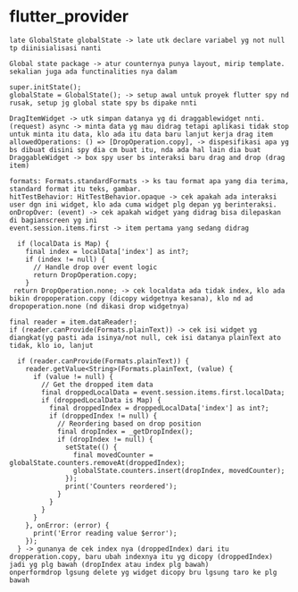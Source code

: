 # flutter_provider

    late GlobalState globalState -> late utk declare variabel yg not null tp diinisialisasi nanti

    Global state package -> atur counternya punya layout, mirip template. sekalian juga ada functinalities nya dalam

    super.initState();
    globalState = GlobalState(); -> setup awal untuk proyek flutter spy nd rusak, setup jg global state spy bs dipake nnti
    
    DragItemWidget -> utk simpan datanya yg di draggablewidget nnti.
    (request) async -> minta data yg mau didrag tetapi aplikasi tidak stop untuk minta itu data, klo ada itu data baru lanjut kerja drag item
    allowedOperations: () => [DropOperation.copy], -> dispesifikasi apa yg bs dibuat disini spy dia cm buat itu, nda ada hal lain dia buat
    DraggableWidget -> box spy user bs interaksi baru drag and drop (drag item)

    formats: Formats.standardFormats -> ks tau format apa yang dia terima, standard format itu teks, gambar.
    hitTestBehavior: HitTestBehavior.opaque -> cek apakah ada interaksi user dgn ini widget, klo ada cuma widget plg depan yg berinteraksi.
    onDropOver: (event) -> cek apakah widget yang didrag bisa dilepaskan di bagianscreen yg ini
    event.session.items.first -> item pertama yang sedang didrag

      if (localData is Map) {
        final index = localData['index'] as int?;
        if (index != null) {
          // Handle drop over event logic
          return DropOperation.copy;
        }
     return DropOperation.none; -> cek localdata ada tidak index, klo ada bikin dropoperation.copy (dicopy widgetnya kesana), klo nd ad dropoperation.none (nd dikasi drop widgetnya)
    
    final reader = item.dataReader!;
    if (reader.canProvide(Formats.plainText)) -> cek isi widget yg diangkat(yg pasti ada isinya/not null, cek isi datanya plainText ato tidak, klo io, lanjut
    
      if (reader.canProvide(Formats.plainText)) {
        reader.getValue<String>(Formats.plainText, (value) {
          if (value != null) {
            // Get the dropped item data
            final droppedLocalData = event.session.items.first.localData;
            if (droppedLocalData is Map) {
              final droppedIndex = droppedLocalData['index'] as int?;
              if (droppedIndex != null) {
                // Reordering based on drop position
                final dropIndex = _getDropIndex();
                if (dropIndex != null) {
                  setState(() {
                    final movedCounter = globalState.counters.removeAt(droppedIndex);
                    globalState.counters.insert(dropIndex, movedCounter);
                  });
                  print('Counters reordered');
                }
              }
            }
          }
        }, onError: (error) {
          print('Error reading value $error');
        });
      } -> gunanya de cek index nya (droppedIndex) dari itu dropperation.copy, baru ubah indexnya itu yg dicopy (droppedIndex) jadi yg plg bawah (dropIndex atau index plg bawah)
    onperformdrop lgsung delete yg widget dicopy bru lgsung taro ke plg bawah
    





